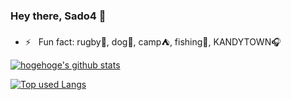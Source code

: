 ### Hey there, Sado4 👋

- ⚡️ &nbsp; Fun fact: rugby🏉, dog🐶, camp⛺, fishing🎣, KANDYTOWN🎧

<!-- リポジトリステータス -->
[![hogehoge's github stats](https://github-readme-stats.vercel.app/api?username=Sado4&hide=contribs&count_private=true&show_icons=true&theme=tokyonight)](https://github.com/Sado4/)

<!-- ソースコード統計 -->
[![Top used Langs](https://github-readme-stats.vercel.app/api/top-langs/?username=Sado4&layout=compact&theme=tokyonight)](https://github.com/Sado4/)
